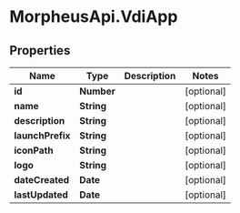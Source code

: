 # MorpheusApi.VdiApp

## Properties

Name | Type | Description | Notes
------------ | ------------- | ------------- | -------------
**id** | **Number** |  | [optional] 
**name** | **String** |  | [optional] 
**description** | **String** |  | [optional] 
**launchPrefix** | **String** |  | [optional] 
**iconPath** | **String** |  | [optional] 
**logo** | **String** |  | [optional] 
**dateCreated** | **Date** |  | [optional] 
**lastUpdated** | **Date** |  | [optional] 


